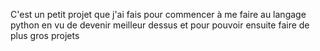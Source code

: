 C'est un petit projet que j'ai fais pour commencer à me faire au langage python en vu de devenir meilleur dessus et pour pouvoir ensuite faire de plus gros projets